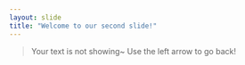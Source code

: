 ```yaml
---
layout: slide
title: "Welcome to our second slide!"
---
```

>Your text is not showing~
Use the left arrow to go back!
